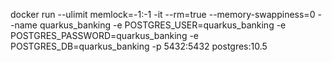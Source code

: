 docker run --ulimit memlock=-1:-1 -it --rm=true --memory-swappiness=0 --name quarkus_banking -e POSTGRES_USER=quarkus_banking -e POSTGRES_PASSWORD=quarkus_banking -e POSTGRES_DB=quarkus_banking -p 5432:5432 postgres:10.5
